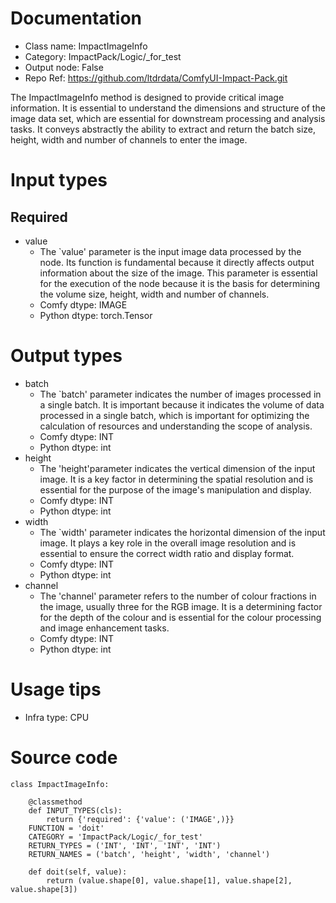 # Documentation
- Class name: ImpactImageInfo
- Category: ImpactPack/Logic/_for_test
- Output node: False
- Repo Ref: https://github.com/ltdrdata/ComfyUI-Impact-Pack.git

The ImpactImageInfo method is designed to provide critical image information. It is essential to understand the dimensions and structure of the image data set, which are essential for downstream processing and analysis tasks. It conveys abstractly the ability to extract and return the batch size, height, width and number of channels to enter the image.

# Input types
## Required
- value
    - The `value' parameter is the input image data processed by the node. Its function is fundamental because it directly affects output information about the size of the image. This parameter is essential for the execution of the node because it is the basis for determining the volume size, height, width and number of channels.
    - Comfy dtype: IMAGE
    - Python dtype: torch.Tensor

# Output types
- batch
    - The `batch' parameter indicates the number of images processed in a single batch. It is important because it indicates the volume of data processed in a single batch, which is important for optimizing the calculation of resources and understanding the scope of analysis.
    - Comfy dtype: INT
    - Python dtype: int
- height
    - The 'height'parameter indicates the vertical dimension of the input image. It is a key factor in determining the spatial resolution and is essential for the purpose of the image's manipulation and display.
    - Comfy dtype: INT
    - Python dtype: int
- width
    - The `width' parameter indicates the horizontal dimension of the input image. It plays a key role in the overall image resolution and is essential to ensure the correct width ratio and display format.
    - Comfy dtype: INT
    - Python dtype: int
- channel
    - The 'channel' parameter refers to the number of colour fractions in the image, usually three for the RGB image. It is a determining factor for the depth of the colour and is essential for the colour processing and image enhancement tasks.
    - Comfy dtype: INT
    - Python dtype: int

# Usage tips
- Infra type: CPU

# Source code
```
class ImpactImageInfo:

    @classmethod
    def INPUT_TYPES(cls):
        return {'required': {'value': ('IMAGE',)}}
    FUNCTION = 'doit'
    CATEGORY = 'ImpactPack/Logic/_for_test'
    RETURN_TYPES = ('INT', 'INT', 'INT', 'INT')
    RETURN_NAMES = ('batch', 'height', 'width', 'channel')

    def doit(self, value):
        return (value.shape[0], value.shape[1], value.shape[2], value.shape[3])
```
